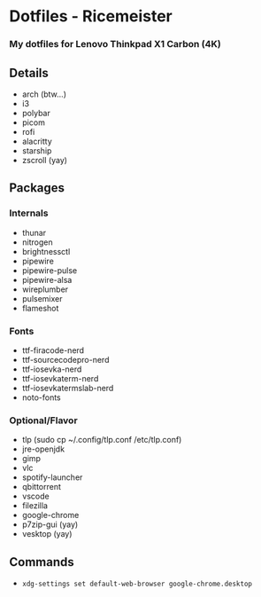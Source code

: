 # Dotfiles - Ricemeister
### My dotfiles for Lenovo Thinkpad X1 Carbon (4K)
## Details
- arch (btw...)
- i3
- polybar
- picom
- rofi
- alacritty
- starship
- zscroll (yay)
## Packages
### Internals
- thunar
- nitrogen
- brightnessctl
- pipewire
- pipewire-pulse
- pipewire-alsa
- wireplumber
- pulsemixer
- flameshot
### Fonts
- ttf-firacode-nerd
- ttf-sourcecodepro-nerd
- ttf-iosevka-nerd
- ttf-iosevkaterm-nerd
- ttf-iosevkatermslab-nerd
- noto-fonts
### Optional/Flavor
- tlp (sudo cp ~/.config/tlp.conf /etc/tlp.conf)
- jre-openjdk
- gimp
- vlc
- spotify-launcher
- qbittorrent
- vscode
- filezilla
- google-chrome
- p7zip-gui (yay)
- vesktop (yay)
## Commands
- `xdg-settings set default-web-browser google-chrome.desktop`

